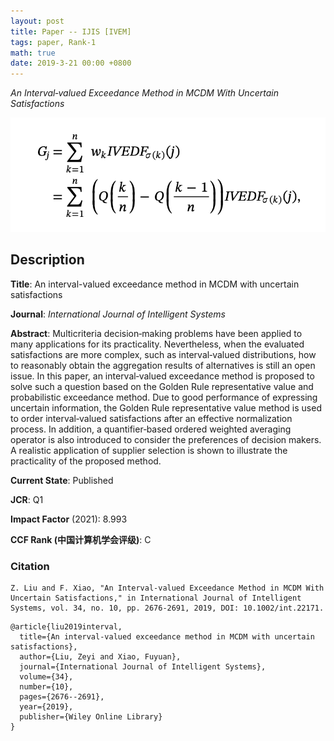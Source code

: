 ```yaml
---
layout: post
title: Paper -- IJIS [IVEM]
tags: paper, Rank-1
math: true
date: 2019-3-21 00:00 +0800
---
```

*An Interval‐valued Exceedance Method in MCDM With Uncertain Satisfactions*

![GA](https://github.com/Samlzy/pics/raw/Samlzy-patch-1/LiuXiao03.png)


## Description

**Title**: An interval-valued exceedance method in MCDM with uncertain satisfactions

**Journal**: *International Journal of Intelligent Systems*

**Abstract**: Multicriteria decision‐making problems have been applied to many applications for its practicality. Nevertheless, when the evaluated satisfactions are more complex, such as interval‐valued distributions, how to reasonably obtain the aggregation results of alternatives is still an open issue. In this paper, an interval‐valued exceedance method is proposed to solve such a question based on the Golden Rule representative value and probabilistic exceedance method. Due to good performance of expressing uncertain information, the Golden Rule representative value method is used to order interval‐valued satisfactions after an effective normalization process. In addition, a quantifier‐based ordered weighted averaging operator is also introduced to consider the preferences of decision makers. A realistic application of supplier selection is shown to illustrate the practicality of the proposed method.

**Current State**: Published

**JCR**: Q1

**Impact Factor** (2021): 8.993

**CCF Rank (中国计算机学会评级)**: C


### Citation

```
Z. Liu and F. Xiao, "An Interval‐valued Exceedance Method in MCDM With Uncertain Satisfactions," in International Journal of Intelligent Systems, vol. 34, no. 10, pp. 2676-2691, 2019, DOI: 10.1002/int.22171.
```

```
@article{liu2019interval,
  title={An interval-valued exceedance method in MCDM with uncertain satisfactions},
  author={Liu, Zeyi and Xiao, Fuyuan},
  journal={International Journal of Intelligent Systems},
  volume={34},
  number={10},
  pages={2676--2691},
  year={2019},
  publisher={Wiley Online Library}
}
```
